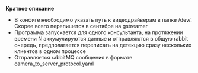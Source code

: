 **Краткое описание**
* В конфиге необходимо указать путь к видеодрайверам в папке /dev/. Скорее всего перепишется в сентябре на gstreamer
* Программа запускается для одного консультанта, на протяжении времени N аккумулируются данные и отправляются в общую rabbit очередь, предполагается переписать на детекцию сразу нескольких клиентов в одном процессе
* Отправляется rabbitMQ сообщения в формате сamera_to_server_protocol.yaml 